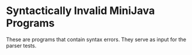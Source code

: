 Syntactically Invalid MiniJava Programs
=======================================

These are programs that contain syntax errors. They serve as input for
the parser tests.
